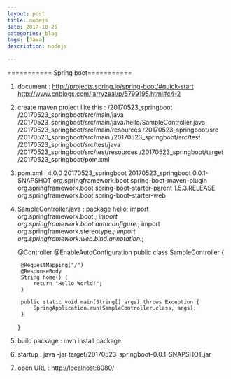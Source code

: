 ```yaml
---  
layout: post  
title: nodejs  
date: 2017-10-25  
categories: blog  
tags: [Java]  
description: nodejs  
  
---  
```


=========== Spring boot===========

1. document : 
	http://projects.spring.io/spring-boot/#quick-start
	http://www.cnblogs.com/larryzeal/p/5799195.html#c4-2
2. create maven project like this :
	/20170523_springboot
		/20170523_springboot/src/main/java
		/20170523_springboot/src/main/java/hello/SampleController.java
		/20170523_springboot/src/main/resources
		/20170523_springboot/src
		/20170523_springboot/src/main
		/20170523_springboot/src/test
		/20170523_springboot/src/test/java
		/20170523_springboot/src/test/resources
		/20170523_springboot/target
		/20170523_springboot/pom.xml
3. 	pom.xml : 
	<project xmlns="http://maven.apache.org/POM/4.0.0" xmlns:xsi="http://www.w3.org/2001/XMLSchema-instance"
	xsi:schemaLocation="http://maven.apache.org/POM/4.0.0 http://maven.apache.org/xsd/maven-4.0.0.xsd">
	<modelVersion>4.0.0</modelVersion>
	<groupId>20170523_springboot</groupId>
	<artifactId>20170523_springboot</artifactId>
	<version>0.0.1-SNAPSHOT</version>
	<build>
		<plugins>
			<plugin>
				<groupId>org.springframework.boot</groupId>
				<artifactId>spring-boot-maven-plugin</artifactId>
			</plugin>
		</plugins>
	</build>
	<parent>
		<groupId>org.springframework.boot</groupId>
		<artifactId>spring-boot-starter-parent</artifactId>
		<version>1.5.3.RELEASE</version>
	</parent>
	<dependencies>
		<dependency>
			<groupId>org.springframework.boot</groupId>
			<artifactId>spring-boot-starter-web</artifactId>
		</dependency>
	</dependencies>
	</project>
4. SampleController.java :
	package hello;
	import org.springframework.boot.*;
	import org.springframework.boot.autoconfigure.*;
	import org.springframework.stereotype.*;
	import org.springframework.web.bind.annotation.*;

	@Controller
	@EnableAutoConfiguration
	public class SampleController {

		@RequestMapping("/")
		@ResponseBody
		String home() {
			return "Hello World!";
		}

		public static void main(String[] args) throws Exception {
			SpringApplication.run(SampleController.class, args);
		}
	}
5. build package : 
	mvn install package 
6. startup :
	java -jar target/20170523_springboot-0.0.1-SNAPSHOT.jar
7. open URL : http://localhost:8080/

 
